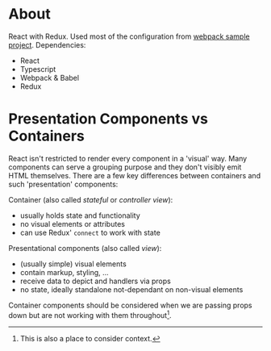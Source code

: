 # About
React with Redux. Used most of the configuration from [webpack sample project](../react-typescript-webpack-project/). Dependencies:

- React
- Typescript
- Webpack & Babel
- Redux

# Presentation Components vs Containers
React isn't restricted to render every component in a 'visual' way. Many components can serve a grouping purpose and they don't visibly emit HTML themselves. There are a few key differences between containers and such 'presentation' components:

Container (also called *stateful* or *controller view*):
- usually holds state and functionality
- no visual elements or attributes
- can use Redux' `connect` to work with state

Presentational components (also called *view*):
- (usually simple) visual elements
- contain markup, styling, ...
- receive data to depict and handlers via props
- no state, ideally standalone not-dependant on non-visual elements

Container components should be considered when we are passing props down but are not working with them throughout[^1].

[^1]: This is also a place to consider context.